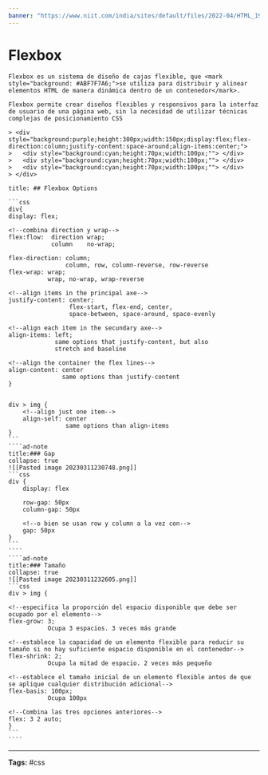 ```yaml
---
banner: "https://www.niit.com/india/sites/default/files/2022-04/HTML_1920x565px.jpg"
---
```


<i class="time"></i>
<div class="head"><h1>Flexbox</h1></div>

````ad-abstract
Flexbox es un sistema de diseño de cajas flexible, que <mark style="background: #ABF7F7A6;">se utiliza para distribuir y alinear elementos HTML de manera dinámica dentro de un contenedor</mark>. 

Flexbox permite crear diseños flexibles y responsivos para la interfaz de usuario de una página web, sin la necesidad de utilizar técnicas complejas de posicionamiento CSS

> <div style="background:purple;height:300px;width:150px;display:flex;flex-direction:column;justify-content:space-around;align-items:center;"> 
> 	<div style="background:cyan;height:70px;width:100px;""> </div>
> 	<div style="background:cyan;height:70px;width:100px;""> </div>
> 	<div style="background:cyan;height:70px;width:100px;""> </div>
> </div>
````


`````ad-info
title: ## Flexbox Options

```css
div{
display: flex;

<!--combina direction y wrap-->
flex:flow:  direction wrap;
			column    no-wrap;

flex-direction: column;      
				column, row, column-reverse, row-reverse
flex-wrap: wrap;
		   wrap, no-wrap, wrap-reverse

<!--align items in the principal axe-->
justify-content: center;     
				 flex-start, flex-end, center, 
				 space-between, space-around, space-evenly
				 
<!--align each item in the secundary axe-->
align-items: left;           
			 same options that justify-content, but also 
			 stretch and baseline
			 
<!--align the container the flex lines-->
align-content: center           
			   same options than justify-content
}


div > img {
	<!--align just one item-->
	align-self: center           
				same options than align-items
}
```
````ad-note
title:### Gap
collapse: true
![[Pasted image 20230311230748.png]]
```css
div { 
	display: flex

	row-gap: 50px 
	column-gap: 50px

	<!--o bien se usan row y column a la vez con-->
	gap: 50px
}
```
````
````ad-note
title:### Tamaño
collapse: true
![[Pasted image 20230311232605.png]]
```css
div > img {
	
<!--especifica la proporción del espacio disponible que debe ser ocupado por el elemento-->
flex-grow: 3;           
		   Ocupa 3 espacios. 3 veces más grande
		
<!--establece la capacidad de un elemento flexible para reducir su tamaño si no hay suficiente espacio disponible en el contenedor-->
flex-shrink: 2;           
		   Ocupa la mitad de espacio. 2 veces más pequeño

<!--establece el tamaño inicial de un elemento flexible antes de que se aplique cualquier distribución adicional-->
flex-basis: 100px;           
		   Ocupa 100px
		   
<!--Combina las tres opciones anteriores-->
flex: 3 2 auto;
}
```
````
`````

<hr>
<b>Tags:</b> #css 